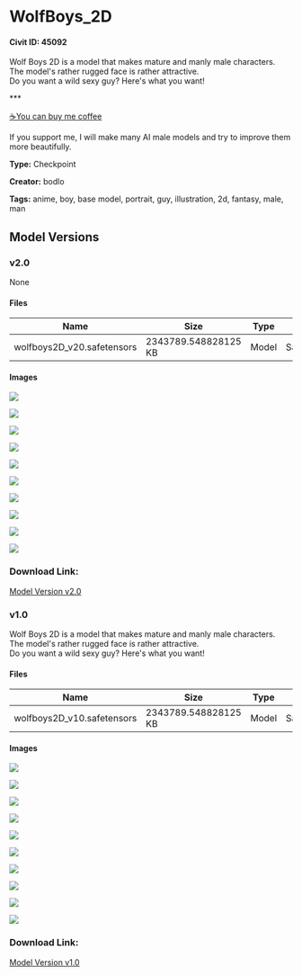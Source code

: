 # WolfBoys_2D

#### Civit ID: 45092

<p>Wolf Boys 2D is a model that makes mature and manly male characters.<br />The model's rather rugged face is rather attractive.<br />Do you want a wild sexy guy? Here's what you want!</p><p></p><p>***</p><p></p><p><a target="_blank" rel="ugc" href="https://www.buymeacoffee.com/bodlo">☕You can buy me coffee</a></p><p>If you support me, I will make many AI male models and try to improve them more beautifully.</p>

**Type:** Checkpoint

**Creator:** bodlo

**Tags:** anime, boy, base model, portrait, guy, illustration, 2d, fantasy, male, man

## Model Versions

### v2.0

None

#### Files

| Name | Size | Type | Format | Download Url | AutoV1 | AutoV2 | SHA256 | CRC32 | BLAKE3 |
| --- | --- | --- | --- | --- | --- | --- | --- | --- | --- |
| wolfboys2D_v20.safetensors | 2343789.548828125 KB | Model | SafeTensor | https://civitai.com/api/download/models/68509 | D18793BE | 199DDBF5E7 | 199DDBF5E7BE02A9C0C2F4CEB3EAA71C107068A3C2B08EF8E1739BF2F0E458F4 | 219D5A07 | FAAD85084E62B0BDB51FA869A5AC2539B86CD5C3AD6C91E4126507F74F27C40D |

#### Images

<p><img src="https://image.civitai.com/xG1nkqKTMzGDvpLrqFT7WA/d3045ac8-6223-420d-a861-e174d0e1f82e/width=450/763525.jpeg" /></p>

<p><img src="https://image.civitai.com/xG1nkqKTMzGDvpLrqFT7WA/69b10196-a250-4adb-acd7-2b32846c9c94/width=450/763526.jpeg" /></p>

<p><img src="https://image.civitai.com/xG1nkqKTMzGDvpLrqFT7WA/05c3dff1-d101-46b5-84f1-130a18bfeb58/width=450/763527.jpeg" /></p>

<p><img src="https://image.civitai.com/xG1nkqKTMzGDvpLrqFT7WA/ef6a0dcc-a609-43de-813c-d40a44d5ce01/width=450/763528.jpeg" /></p>

<p><img src="https://image.civitai.com/xG1nkqKTMzGDvpLrqFT7WA/164a8dbe-9eea-4688-ab2c-276903898cbe/width=450/763600.jpeg" /></p>

<p><img src="https://image.civitai.com/xG1nkqKTMzGDvpLrqFT7WA/990768fa-bab8-43da-8fe0-5280257776bd/width=450/763591.jpeg" /></p>

<p><img src="https://image.civitai.com/xG1nkqKTMzGDvpLrqFT7WA/f973f645-9491-43ba-8445-7e9b5984e977/width=450/763540.jpeg" /></p>

<p><img src="https://image.civitai.com/xG1nkqKTMzGDvpLrqFT7WA/fd3c3630-2606-4080-82ec-396a013c0a8d/width=450/763539.jpeg" /></p>

<p><img src="https://image.civitai.com/xG1nkqKTMzGDvpLrqFT7WA/57a4824c-a94b-45c5-aca1-8703d3286b9e/width=450/763542.jpeg" /></p>

<p><img src="https://image.civitai.com/xG1nkqKTMzGDvpLrqFT7WA/8748cf43-a1e9-4fb2-a029-6cdb2e29600b/width=450/763592.jpeg" /></p>

### Download Link:

[Model Version v2.0](https://civitai.com/api/download/models/68509)

### v1.0

<p>Wolf Boys 2D is a model that makes mature and manly male characters.<br />The model's rather rugged face is rather attractive.<br />Do you want a wild sexy guy? Here's what you want!</p>

#### Files

| Name | Size | Type | Format | Download Url | AutoV1 | AutoV2 | SHA256 | CRC32 | BLAKE3 |
| --- | --- | --- | --- | --- | --- | --- | --- | --- | --- |
| wolfboys2D_v10.safetensors | 2343789.548828125 KB | Model | SafeTensor | https://civitai.com/api/download/models/49712 | BBFB82F1 | 62D679B7A0 | 62D679B7A0869641CFF566DD8FA9A4012E80B0A61ECAFF88264EE95B7C8ED33B | 289915FC | 71222F984D867DEB8AC7BEFCDD4BC15614DE8B851EEA1F184186A40186F4C9A2 |

#### Images

<p><img src="https://image.civitai.com/xG1nkqKTMzGDvpLrqFT7WA/4911a02d-9aee-4927-bc71-5b9eac382c00/width=450/534372.jpeg" /></p>

<p><img src="https://image.civitai.com/xG1nkqKTMzGDvpLrqFT7WA/dfc54d77-de1e-453c-f3b2-1eceffa5ee00/width=450/534347.jpeg" /></p>

<p><img src="https://image.civitai.com/xG1nkqKTMzGDvpLrqFT7WA/9b9ed7d4-6aa1-4637-990b-75193cd7f000/width=450/534348.jpeg" /></p>

<p><img src="https://image.civitai.com/xG1nkqKTMzGDvpLrqFT7WA/f3bc9049-2b30-4fd1-0353-dff37bfd9800/width=450/534355.jpeg" /></p>

<p><img src="https://image.civitai.com/xG1nkqKTMzGDvpLrqFT7WA/bf484d01-d874-4ae5-dfe4-14e42fbba400/width=450/534349.jpeg" /></p>

<p><img src="https://image.civitai.com/xG1nkqKTMzGDvpLrqFT7WA/5faa50e8-0430-43a6-86d7-8f3103443500/width=450/534354.jpeg" /></p>

<p><img src="https://image.civitai.com/xG1nkqKTMzGDvpLrqFT7WA/4362e529-824c-447c-9956-ef2a8e621d00/width=450/534352.jpeg" /></p>

<p><img src="https://image.civitai.com/xG1nkqKTMzGDvpLrqFT7WA/5110be9d-cf97-4a40-a8c1-f765be439300/width=450/534356.jpeg" /></p>

<p><img src="https://image.civitai.com/xG1nkqKTMzGDvpLrqFT7WA/51442f34-0102-4106-7f7d-29da7e710d00/width=450/534361.jpeg" /></p>

<p><img src="https://image.civitai.com/xG1nkqKTMzGDvpLrqFT7WA/71226ff7-a4a4-4159-1cf3-feff91581300/width=450/534366.jpeg" /></p>

### Download Link:

[Model Version v1.0](https://civitai.com/api/download/models/49712)

